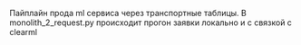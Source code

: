 Пайплайн прода ml сервиса через транспортные таблицы. В monolith_2_request.py  происходит прогон заявки локально и с связкой с clearml 
